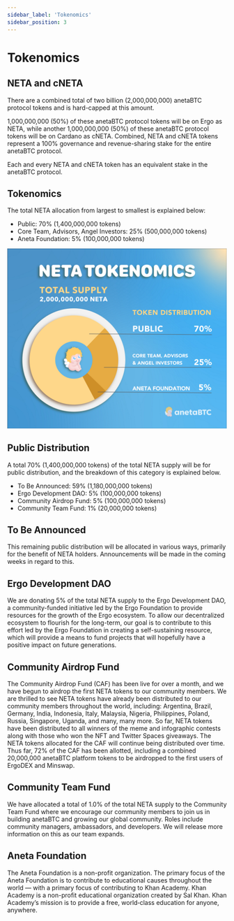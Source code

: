 ```yaml
---
sidebar_label: 'Tokenomics'
sidebar_position: 3
---
```


# Tokenomics

## NETA and cNETA

There are a combined total of two billion (2,000,000,000) anetaBTC protocol tokens and is hard-capped at this amount.

1,000,000,000 (50%) of these anetaBTC protocol tokens will be on Ergo as NETA, while another 1,000,000,000 (50%) of these anetaBTC protocol tokens will be on Cardano as cNETA. Combined, NETA and cNETA tokens represent a 100% governance and revenue-sharing stake for the entire anetaBTC protocol.

Each and every NETA and cNETA token has an equivalent stake in the anetaBTC protocol.

## Tokenomics

The total NETA allocation from largest to smallest is explained below:
 * Public: 70% (1,400,000,000 tokens)
 * Core Team, Advisors, Angel Investors: 25% (500,000,000 tokens)
 * Aneta Foundation: 5% (100,000,000 tokens)
 
![Tokenomics](../../static/img/tokenomics/tokenomics.png "Tokenomics breakdown")

## Public Distribution

A total 70% (1,400,000,000 tokens) of the total NETA supply will be for public distribution, and the breakdown of this category is explained below.

 * To Be Announced: 59% (1,180,000,000 tokens)
 * Ergo Development DAO: 5% (100,000,000 tokens)
 * Community Airdrop Fund: 5% (100,000,000 tokens)
 * Community Team Fund: 1% (20,000,000 tokens)


## To Be Announced

This remaining public distribution will be allocated in various ways, primarily for the benefit of NETA holders. Announcements will be made in the coming weeks in regard to this.


## Ergo Development DAO

We are donating 5% of the total NETA supply to the Ergo Development DAO, a community-funded initiative led by the Ergo Foundation to provide resources for the growth of the Ergo ecosystem.
To allow our decentralized ecosystem to flourish for the long-term, our goal is to contribute to this effort led by the Ergo Foundation in creating a self-sustaining resource, which will provide a means to fund projects that will hopefully have a positive impact on future generations.


## Community Airdrop Fund

The Community Airdrop Fund (CAF) has been live for over a month, and we have begun to airdrop the first NETA tokens to our community members.
We are thrilled to see NETA tokens have already been distributed to our community members throughout the world, including: Argentina, Brazil, Germany, India, Indonesia, Italy, Malaysia, Nigeria, Philippines, Poland, Russia, Singapore, Uganda, and many, many more.
So far, NETA tokens have been distributed to all winners of the meme and infographic contests along with those who won the NFT and Twitter Spaces giveaways.
The NETA tokens allocated for the CAF will continue being distributed over time. Thus far, 72% of the CAF has been allotted, including a combined 20,000,000 anetaBTC platform tokens to be airdropped to the first users of ErgoDEX and Minswap.

## Community Team Fund
We have allocated a total of 1.0% of the total NETA supply to the Community Team Fund where we encourage our community members to join us in building anetaBTC and growing our global community.
Roles include community managers, ambassadors, and developers.
We will release more information on this as our team expands.

## Aneta Foundation
The Aneta Foundation is a non-profit organization. The primary focus of the Aneta Foundation is to contribute to educational causes throughout the world — with a primary focus of contributing to Khan Academy.
Khan Academy is a non-profit educational organization created by Sal Khan. Khan Academy’s mission is to provide a free, world‑class education for anyone, anywhere.
